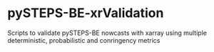 # pySTEPS-BE-xrValidation
Scripts to validate pySTEPS-BE nowcasts with xarray using multiple deterministic, probabilistic and conringency metrics
